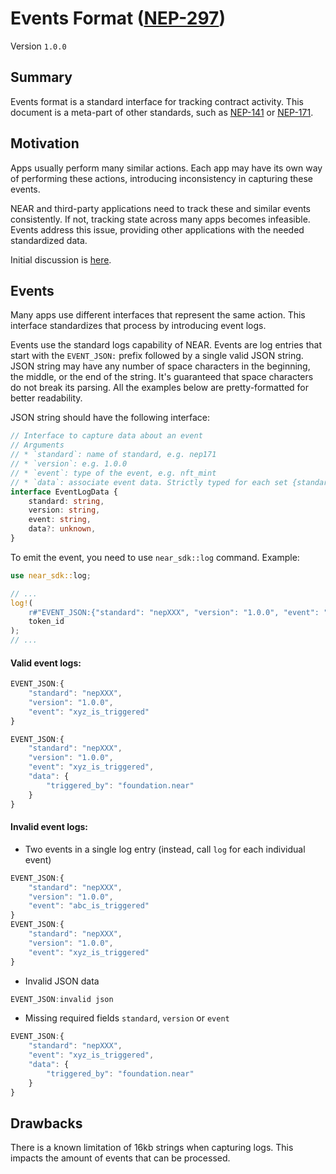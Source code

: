 # Events Format ([NEP-297](https://github.com/near/NEPs/issues/297))

Version `1.0.0`

## Summary

Events format is a standard interface for tracking contract activity.
This document is a meta-part of other standards, such as [NEP-141](https://github.com/near/NEPs/issues/141) or [NEP-171](https://github.com/near/NEPs/discussions/171).

## Motivation

Apps usually perform many similar actions.
Each app may have its own way of performing these actions, introducing inconsistency in capturing these events.

NEAR and third-party applications need to track these and similar events consistently.
If not, tracking state across many apps becomes infeasible.
Events address this issue, providing other applications with the needed standardized data.

Initial discussion is [here](https://github.com/near/NEPs/issues/254).

## Events

Many apps use different interfaces that represent the same action.
This interface standardizes that process by introducing event logs.

Events use the standard logs capability of NEAR.
Events are log entries that start with the `EVENT_JSON:` prefix followed by a single valid JSON string.  
JSON string may have any number of space characters in the beginning, the middle, or the end of the string.
It's guaranteed that space characters do not break its parsing.
All the examples below are pretty-formatted for better readability.

JSON string should have the following interface:

```ts
// Interface to capture data about an event
// Arguments
// * `standard`: name of standard, e.g. nep171
// * `version`: e.g. 1.0.0
// * `event`: type of the event, e.g. nft_mint
// * `data`: associate event data. Strictly typed for each set {standard, version, event} inside corresponding NEP
interface EventLogData {
    standard: string,
    version: string,
    event: string,
    data?: unknown,
}
```

To emit the event, you need to use `near_sdk::log` command. Example:
```rust
use near_sdk::log;

// ...
log!(
    r#"EVENT_JSON:{"standard": "nepXXX", "version": "1.0.0", "event": "YYY", "data": {"token_id": "{}"}}"#,
    token_id
);
// ...
```

#### Valid event logs:

```js
EVENT_JSON:{
    "standard": "nepXXX",
    "version": "1.0.0",
    "event": "xyz_is_triggered"
}
```

```js
EVENT_JSON:{
    "standard": "nepXXX",
    "version": "1.0.0",
    "event": "xyz_is_triggered",
    "data": {
        "triggered_by": "foundation.near"
    }
}
```

#### Invalid event logs:

* Two events in a single log entry (instead, call `log` for each individual event)
```js
EVENT_JSON:{
    "standard": "nepXXX",
    "version": "1.0.0",
    "event": "abc_is_triggered"
}
EVENT_JSON:{
    "standard": "nepXXX",
    "version": "1.0.0",
    "event": "xyz_is_triggered"
}
```
* Invalid JSON data
```js
EVENT_JSON:invalid json
```
* Missing required fields `standard`, `version` or `event`
```js
EVENT_JSON:{
    "standard": "nepXXX",
    "event": "xyz_is_triggered",
    "data": {
        "triggered_by": "foundation.near"
    }
}
```

## Drawbacks

There is a known limitation of 16kb strings when capturing logs.
This impacts the amount of events that can be processed.
